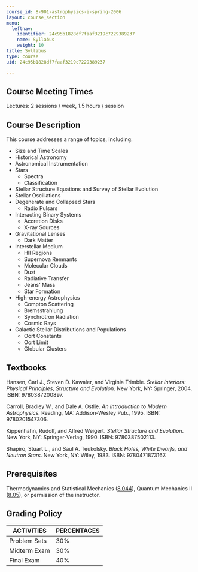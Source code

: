 ```yaml
---
course_id: 8-901-astrophysics-i-spring-2006
layout: course_section
menu:
  leftnav:
    identifier: 24c95b1828df7faaf3219c7229389237
    name: Syllabus
    weight: 10
title: Syllabus
type: course
uid: 24c95b1828df7faaf3219c7229389237

---
```


Course Meeting Times
--------------------

Lectures: 2 sessions / week, 1.5 hours / session

Course Description
------------------

This course addresses a range of topics, including:

*   Size and Time Scales
*   Historical Astronomy
*   Astronomical Instrumentation
*   Stars
    *   Spectra
    *   Classification
*   Stellar Structure Equations and Survey of Stellar Evolution
*   Stellar Oscillations
*   Degenerate and Collapsed Stars
    *   Radio Pulsars
*   Interacting Binary Systems
    *   Accretion Disks
    *   X-ray Sources
*   Gravitational Lenses
    *   Dark Matter
*   Interstellar Medium
    *   HII Regions
    *   Supernova Remnants
    *   Molecular Clouds
    *   Dust
    *   Radiative Transfer
    *   Jeans' Mass
    *   Star Formation
*   High-energy Astrophysics
    *   Compton Scattering
    *   Bremsstrahlung
    *   Synchrotron Radiation
    *   Cosmic Rays
*   Galactic Stellar Distributions and Populations
    *   Oort Constants
    *   Oort Limit
    *   Globular Clusters

Textbooks
---------

Hansen, Carl J., Steven D. Kawaler, and Virginia Trimble. _Stellar Interiors: Physical Principles, Structure and Evolution_. New York, NY: Springer, 2004. ISBN: 9780387200897.

Carroll, Bradley W., and Dale A. Ostlie. _An Introduction to Modern Astrophysics_. Reading, MA: Addison-Wesley Pub., 1995. ISBN: 9780201547306.

Kippenhahn, Rudolf, and Alfred Weigert. _Stellar Structure and Evolution_. New York, NY: Springer-Verlag, 1990. ISBN: 9780387502113.

Shapiro, Stuart L., and Saul A. Teukolsky. _Black Holes, White Dwarfs, and Neutron Stars_. New York, NY: Wiley, 1983. ISBN: 9780471873167.

Prerequisites
-------------

Thermodynamics and Statistical Mechanics ([8.044](/courses/8-044-statistical-physics-i-spring-2013)), Quantum Mechanics II ([8.05](/courses/8-05-quantum-physics-ii-fall-2013)), or permission of the instructor.

Grading Policy
--------------

| ACTIVITIES | PERCENTAGES |
| --- | --- |
| Problem Sets | 30% |
| Midterm Exam | 30% |
| Final Exam | 40%